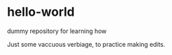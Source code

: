 # hello-world
dummy repository for learning how

Just some vaccuous verbiage, to practice making edits.
